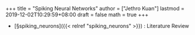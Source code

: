 +++
title = "Spiking Neural Networks"
author = ["Jethro Kuan"]
lastmod = 2019-12-02T10:29:59+08:00
draft = false
math = true
+++

-   [§spiking\_neurons]({{< relref "spiking_neurons" >}}) : Literature Review
